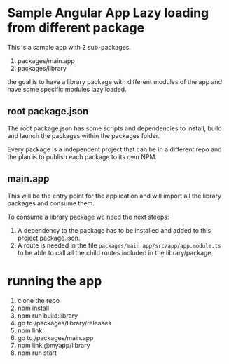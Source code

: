 # Sample Angular App Lazy loading from different package

This is a sample app with 2 sub-packages.

1. packages/main.app
2. packages/library

the goal is to have a library package with different modules of the app and have some specific modules lazy loaded.

## root package.json

The root package.json has some scripts and dependencies to install, build and launch the packages within the packages folder.

Every package is a independent project that can be in a different repo and the plan is to publish each package to its own NPM.

## main.app

This will be the entry point for the application and will import all the library packages and consume them. 

To consume a library package we need the next steeps: 

1. A dependency to the package has to be installed and added to this project package.json.
2. A route is needed in the file `packages/main.app/src/app/app.module.ts` to be able to call all the child routes included in the library/package.

# running the app

1. clone the repo
2. npm install
3. npm run build:library
4. go to /packages/library/releases
5. npm link
6. go to /packages/main.app
7. npm link @myapp/library
8. npm run start




